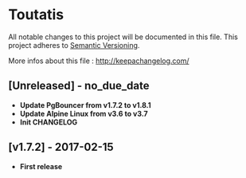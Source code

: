 # Toutatis
All notable changes to this project will be documented in this file.
This project adheres to [Semantic Versioning](http://semver.org/).

More infos about this file : http://keepachangelog.com/

## [Unreleased] - no_due_date

- **Update PgBouncer from v1.7.2 to v1.8.1**
- **Update Alpine Linux from v3.6 to v3.7**
- **Init CHANGELOG**

## [v1.7.2] - 2017-02-15

- **First release**
